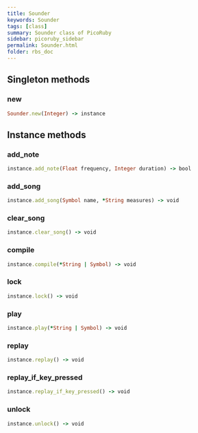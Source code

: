 ```yaml
---
title: Sounder
keywords: Sounder
tags: [class]
summary: Sounder class of PicoRuby
sidebar: picoruby_sidebar
permalink: Sounder.html
folder: rbs_doc
---
```

## Singleton methods
### new

```ruby
Sounder.new(Integer) -> instance
```
## Instance methods
### add_note

```ruby
instance.add_note(Float frequency, Integer duration) -> bool
```
### add_song

```ruby
instance.add_song(Symbol name, *String measures) -> void
```
### clear_song

```ruby
instance.clear_song() -> void
```
### compile

```ruby
instance.compile(*String | Symbol) -> void
```
### lock

```ruby
instance.lock() -> void
```
### play

```ruby
instance.play(*String | Symbol) -> void
```
### replay

```ruby
instance.replay() -> void
```
### replay_if_key_pressed

```ruby
instance.replay_if_key_pressed() -> void
```
### unlock

```ruby
instance.unlock() -> void
```
